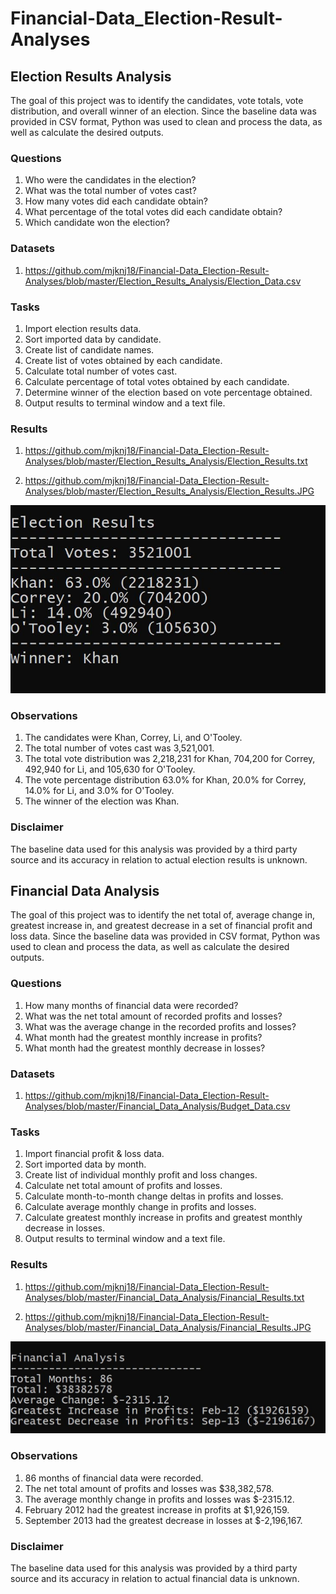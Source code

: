 # Financial-Data_Election-Result-Analyses

## Election Results Analysis 

The goal of this project was to identify the candidates, vote totals, vote distribution, and overall winner of an election. Since the baseline data was provided in CSV format, Python was used to clean and process the data, as well as calculate the desired outputs.

### Questions

1. Who were the candidates in the election?
2. What was the total number of votes cast?
3. How many votes did each candidate obtain?
4. What percentage of the total votes did each candidate obtain?
5. Which candidate won the election?

### Datasets

1. https://github.com/mjknj18/Financial-Data_Election-Result-Analyses/blob/master/Election_Results_Analysis/Election_Data.csv

### Tasks

1. Import election results data.
2. Sort imported data by candidate.
3. Create list of candidate names.
4. Create list of votes obtained by each candidate.
5. Calculate total number of votes cast.
6. Calculate percentage of total votes obtained by each candidate.
7. Determine winner of the election based on vote percentage obtained.
8. Output results to terminal window and a text file.

### Results

1. https://github.com/mjknj18/Financial-Data_Election-Result-Analyses/blob/master/Election_Results_Analysis/Election_Results.txt

2. https://github.com/mjknj18/Financial-Data_Election-Result-Analyses/blob/master/Election_Results_Analysis/Election_Results.JPG

<img src = "https://github.com/mjknj18/Financial-Data_Election-Result-Analyses/blob/master/Election_Results_Analysis/Election_Results.JPG">

### Observations

1. The candidates were Khan, Correy, Li, and O'Tooley.
2. The total number of votes cast was 3,521,001.
3. The total vote distribution was 2,218,231 for Khan, 704,200 for Correy, 492,940 for Li, and 105,630 for O'Tooley.
4. The vote percentage distribution 63.0% for Khan, 20.0% for Correy, 14.0% for Li, and 3.0% for O'Tooley.
5. The winner of the election was Khan.

### Disclaimer

The baseline data used for this analysis was provided by a third party source and its accuracy in relation to actual election results is unknown.

## Financial Data Analysis 

The goal of this project was to identify the net total of, average change in, greatest increase in, and greatest decrease in a set of financial profit and loss data. Since the baseline data was provided in CSV format, Python was used to clean and process the data, as well as calculate the desired outputs.

### Questions

1. How many months of financial data were recorded?
2. What was the net total amount of recorded profits and losses?
3. What was the average change in the recorded profits and losses?
4. What month had the greatest monthly increase in profits?
5. What month had the greatest monthly decrease in losses?

### Datasets

1. https://github.com/mjknj18/Financial-Data_Election-Result-Analyses/blob/master/Financial_Data_Analysis/Budget_Data.csv

### Tasks

1. Import financial profit & loss data.
2. Sort imported data by month.
3. Create list of individual monthly profit and loss changes.
4. Calculate net total amount of profits and losses.
5. Calculate month-to-month change deltas in profits and losses.
6. Calculate average monthly change in profits and losses.
7. Calculate greatest monthly increase in profits and greatest monthly decrease in losses.
8. Output results to terminal window and a text file.

### Results

1. https://github.com/mjknj18/Financial-Data_Election-Result-Analyses/blob/master/Financial_Data_Analysis/Financial_Results.txt

2. https://github.com/mjknj18/Financial-Data_Election-Result-Analyses/blob/master/Financial_Data_Analysis/Financial_Results.JPG

<img src = "https://github.com/mjknj18/Financial-Data_Election-Result-Analyses/blob/master/Financial_Data_Analysis/Financial_Results.JPG">

### Observations

1. 86 months of financial data were recorded.
2. The net total amount of profits and losses was $38,382,578.
3. The average monthly change in profits and losses was $-2315.12.
4. February 2012 had the greatest increase in profits at $1,926,159.
5. September 2013 had the greatest decrease in losses at $-2,196,167.

### Disclaimer

The baseline data used for this analysis was provided by a third party source and its accuracy in relation to actual financial data is unknown.